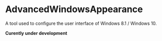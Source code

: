 # AdvancedWindowsAppearance

A tool used to configure the user interface of Windows 8.1 / Windows 10.



**Curently under development**
